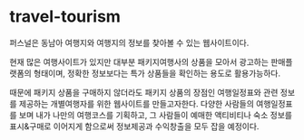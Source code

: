 # travel-tourism

퍼스널은 동남아 여행지와 여행지의 정보를 찾아볼 수 있는 웹사이트이다.

현재 많은 여행사이트가 있지만 대부분 패키지여행사의 상품을 모아서 광고하는 판매플랫폼의 형태이며, 정확한 정보보다는 특가 상품들을 확인하는 용도로 활용가능하다. 

때문에 패키지 상품을 구매하지 않더라도 패키지 상품의 장점인 여행일정표와 관련 정보를 제공하는 개별여행자를 위한 웹사이트를 만들고자한다. 다양한 사람들의 여행일정표를 보며 내가 나만의 여행코스를 기획하고, 그 사람들이 예매한 액티비티나 숙소 정보를 표시&구매로 이어지게 함으로써 정보제공과 수익창출을 모두 잡을 예정이다.

